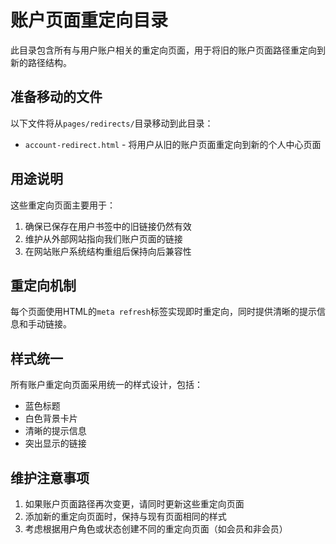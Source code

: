 # 账户页面重定向目录

此目录包含所有与用户账户相关的重定向页面，用于将旧的账户页面路径重定向到新的路径结构。

## 准备移动的文件

以下文件将从`pages/redirects/`目录移动到此目录：

- `account-redirect.html` - 将用户从旧的账户页面重定向到新的个人中心页面

## 用途说明

这些重定向页面主要用于：

1. 确保已保存在用户书签中的旧链接仍然有效
2. 维护从外部网站指向我们账户页面的链接
3. 在网站账户系统结构重组后保持向后兼容性

## 重定向机制

每个页面使用HTML的`meta refresh`标签实现即时重定向，同时提供清晰的提示信息和手动链接。

## 样式统一

所有账户重定向页面采用统一的样式设计，包括：

- 蓝色标题
- 白色背景卡片
- 清晰的提示信息
- 突出显示的链接

## 维护注意事项

1. 如果账户页面路径再次变更，请同时更新这些重定向页面
2. 添加新的重定向页面时，保持与现有页面相同的样式
3. 考虑根据用户角色或状态创建不同的重定向页面（如会员和非会员） 